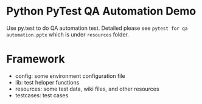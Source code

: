 # Python PyTest QA Automation Demo

Use py.test to do QA automation test. Detailed please see `pytest for qa automation.pptx` which is under `resources` folder.

# Framework

* config: some environment configuration file
* lib: test heloper functions
* resources: some test data, wiki files, and other resources
* testcases: test cases 
